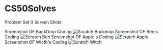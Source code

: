 # CS50Solves
Problem Set 0 Screen Shots

Screenshot OF BackDrop Coding
![Scratch Backdrop](https://github.com/Souvik007-code/CS50Solves/assets/66896416/ead840e0-479d-423c-9eb7-f2cad6bc0b9f)
Screenshot OF Ben's Coding
![Scratch Ben](https://github.com/Souvik007-code/CS50Solves/assets/66896416/085bb9fb-b806-4aea-8a37-2ac8154ac13f)
Screenshot OF Apple's Coding
![Scratch Apple](https://github.com/Souvik007-code/CS50Solves/assets/66896416/fd937fd2-8741-46f2-bc60-32541e27274c)
Screenshot OF Wicth's Coding
![Scratch Witch](https://github.com/Souvik007-code/CS50Solves/assets/66896416/c2f59905-2700-46b5-8422-9a04f36504bb)
